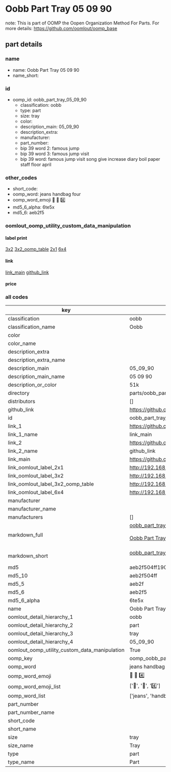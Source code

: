 # Oobb Part Tray 05 09 90  

note: This is part of OOMP the Oopen Organization Method For Parts. For more details: https://github.com/oomlout/oomp_base

##  part details





### name
* name: Oobb Part Tray 05 09 90
* name_short: 
### id
* oomp_id: oobb_part_tray_05_09_90
  * classification: oobb
  * type: part
  * size: tray
  * color: 
  * description_main: 05_09_90
  * description_extra: 
  * manufacturer: 
  * part_number: 
  * bip 39 word 2: famous jump
  * bip 39 word 3: famous jump visit
  * bip 39 word: famous jump visit song give increase diary boil paper staff floor april

### other_codes
* short_code: 
* oomp_word: jeans handbag four
* oomp_word_emoji :jeans: :handbag: :four:
* md5_6_alpha: 6te5x
* md5_6: aeb2f5






### oomlout_oomp_utility_custom_data_manipulation
#### label print
[3x2](http://192.168.1.245:1112/?label=oomp%206te5x)
[3x2_oomp_table](http://192.168.1.107:1112/?label=oomp%206te5x)
[2x1](http://192.168.1.242:1112/?label=oomp%206te5x)
[6x4](http://192.168.1.55:1112/?label=oomp%206te5x)    

#### link

[link_main](https://github.com/oomlout/oomlout_oomp_current_version_messy/tree/main/parts/oobb_part_tray_05_09_90) [github_link](https://github.com/oomlout/oomlout_oomp_part_src/tree/main/parts/oobb_part_tray_05_09_90)                             

#### price







### all codes 
| key | value |  
| --- | --- |  
| classification | oobb |  
| classification_name | Oobb |  
| color |  |  
| color_name |  |  
| description_extra |  |  
| description_extra_name |  |  
| description_main | 05_09_90 |  
| description_main_name | 05 09 90 |  
| description_or_color | 51k |  
| directory | parts/oobb_part_tray_05_09_90 |  
| distributors | [] |  
| github_link | https://github.com/oomlout/oomlout_oomp_part_src/tree/main/parts/oobb_part_tray_05_09_90 |  
| id | oobb_part_tray_05_09_90 |  
| link_1 | https://github.com/oomlout/oomlout_oomp_current_version_messy/tree/main/parts/oobb_part_tray_05_09_90 |  
| link_1_name | link_main |  
| link_2 | https://github.com/oomlout/oomlout_oomp_part_src/tree/main/parts/oobb_part_tray_05_09_90 |  
| link_2_name | github_link |  
| link_main | https://github.com/oomlout/oomlout_oomp_current_version_messy/tree/main/parts/oobb_part_tray_05_09_90 |  
| link_oomlout_label_2x1 | http://192.168.1.242:1112/?label=oomp%206te5x |  
| link_oomlout_label_3x2 | http://192.168.1.245:1112/?label=oomp%206te5x |  
| link_oomlout_label_3x2_oomp_table | http://192.168.1.107:1112/?label=oomp%206te5x |  
| link_oomlout_label_6x4 | http://192.168.1.55:1112/?label=oomp%206te5x |  
| manufacturer |  |  
| manufacturer_name |  |  
| manufacturers | [] |  
| markdown_full | [oobb_part_tray_05_09_90](https://github.com/oomlout/oomlout_oomp_current_version_messy/tree/main/parts/oobb_part_tray_05_09_90)<br>[](https://github.com/oomlout/oomlout_oomp_current_version_messy/tree/main/parts/oobb_part_tray_05_09_90)<br>[Oobb Part Tray 05 09 90](https://github.com/oomlout/oomlout_oomp_current_version_messy/tree/main/parts/oobb_part_tray_05_09_90)<br><br> |  
| markdown_short | [oobb_part_tray_05_09_90](https://github.com/oomlout/oomlout_oomp_current_version_messy/tree/main/parts/oobb_part_tray_05_09_90)<br><br> |  
| md5 | aeb2f504ff1907a9cab13cf3e99e3a95 |  
| md5_10 | aeb2f504ff |  
| md5_5 | aeb2f |  
| md5_6 | aeb2f5 |  
| md5_6_alpha | 6te5x |  
| name | Oobb Part Tray 05 09 90 |  
| oomlout_detail_hierarchy_1 | oobb |  
| oomlout_detail_hierarchy_2 | part |  
| oomlout_detail_hierarchy_3 | tray |  
| oomlout_detail_hierarchy_4 | 05_09_90 |  
| oomlout_oomp_utility_custom_data_manipulation | True |  
| oomp_key | oomp_oobb_part_tray_05_09_90 |  
| oomp_word | jeans handbag four |  
| oomp_word_emoji | :jeans: :handbag: :four: |  
| oomp_word_emoji_list | [':jeans:', ':handbag:', ':four:'] |  
| oomp_word_list | ['jeans', 'handbag', 'four'] |  
| part_number |  |  
| part_number_name |  |  
| short_code |  |  
| short_name |  |  
| size | tray |  
| size_name | Tray |  
| type | part |  
| type_name | Part |  
